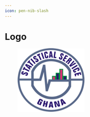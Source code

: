 ```yaml
---
icon: pen-nib-slash
---
```


# Logo

<figure><img src="../.gitbook/assets/image (1).png" alt=""><figcaption></figcaption></figure>

